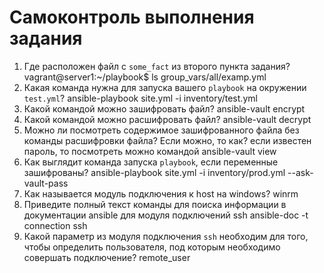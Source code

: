 # Самоконтроль выполнения задания

1. Где расположен файл с `some_fact` из второго пункта задания?
vagrant@server1:~/playbook$ ls group_vars/all/examp.yml 
2. Какая команда нужна для запуска вашего `playbook` на окружении `test.yml`?
ansible-playbook site.yml -i inventory/test.yml
3. Какой командой можно зашифровать файл?
ansible-vault encrypt
4. Какой командой можно расшифровать файл?
ansible-vault decrypt
5. Можно ли посмотреть содержимое зашифрованного файла без команды расшифровки файла? Если можно, то как?
если известен пароль, то посмотреть можно командой ansible-vault view 
6. Как выглядит команда запуска `playbook`, если переменные зашифрованы?
ansible-playbook site.yml -i inventory/prod.yml --ask-vault-pass
7. Как называется модуль подключения к host на windows?
winrm
8. Приведите полный текст команды для поиска информации в документации ansible для модуля подключений ssh
ansible-doc -t connection ssh
9. Какой параметр из модуля подключения `ssh` необходим для того, чтобы определить пользователя, под которым необходимо совершать подключение?
remote_user
